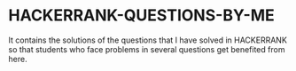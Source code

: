 # HACKERRANK-QUESTIONS-BY-ME
It contains the solutions of the questions that I have solved in HACKERRANK so that students who face problems in several questions get benefited from here.
